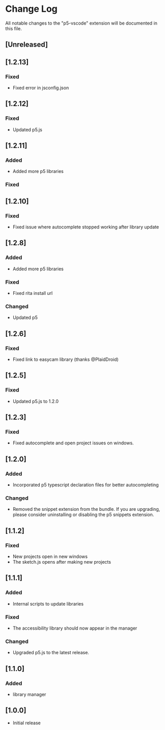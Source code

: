 # Change Log

All notable changes to the "p5-vscode" extension will be documented in this file.

## [Unreleased]

## [1.2.13]

### Fixed

- Fixed error in jsconfig.json

## [1.2.12]

### Fixed

- Updated p5.js

## [1.2.11]

### Added

- Added more p5 libraries

### Fixed

## [1.2.10]

### Fixed

- Fixed issue where autocomplete stopped working after library update

## [1.2.8]

### Added

- Added more p5 libraries

### Fixed

- Fixed rita install url

### Changed

- Updated p5

## [1.2.6]

### Fixed

- Fixed link to easycam library (thanks @PlaidDroid)

## [1.2.5]

### Fixed

- Updated p5.js to 1.2.0

## [1.2.3]

### Fixed

- Fixed autocomplete and open project issues on windows.

## [1.2.0]

### Added

- Incorporated p5 typescript declaration files for better autocompleting

### Changed

- Removed the snippet extension from the bundle. If you are upgrading, please consider uninstalling or disabling the p5 snippets extension.

## [1.1.2]

### Fixed

- New projects open in new windows
- The sketch.js opens after making new projects

## [1.1.1]

### Added

- Internal scripts to update libraries

### Fixed

- The accessibility library should now appear in the manager

### Changed

- Upgraded p5.js to the latest release.

## [1.1.0]

### Added

- library manager

## [1.0.0]

- Initial release
